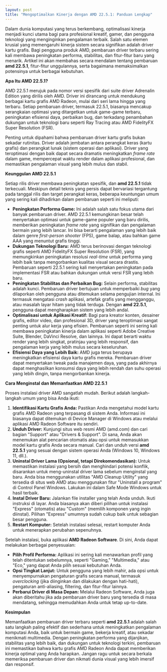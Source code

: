 ```yaml
---
layout: post
title: "Mengoptimalkan Kinerja dengan AMD 22.5.1: Panduan Lengkap"
---
```


Dalam dunia komputasi yang terus berkembang, optimalisasi kinerja menjadi kunci utama bagi para profesional kreatif, gamer, dan pengguna teknologi yang menginginkan pengalaman terbaik. Salah satu elemen krusial yang memengaruhi kinerja sistem secara signifikan adalah driver kartu grafis. Bagi pengguna produk AMD, pembaruan driver terbaru sering kali membawa peningkatan performa, stabilitas, dan fitur-fitur baru yang menarik. Artikel ini akan membahas secara mendalam tentang pembaruan **amd 22.5.1**, fitur-fitur unggulannya, serta bagaimana memaksimalkan potensinya untuk berbagai kebutuhan.

**Apa Itu AMD 22.5.1?**

AMD 22.5.1 merujuk pada nomor versi spesifik dari suite driver Adrenalin Edition yang dirilis oleh AMD. Driver ini dirancang untuk mendukung berbagai kartu grafis AMD Radeon, mulai dari seri lama hingga yang terbaru. Setiap pembaruan driver, termasuk 22.5.1, biasanya mencakup serangkaian optimasi yang ditargetkan untuk game-game terbaru, peningkatan efisiensi daya, perbaikan bug, dan terkadang penambahan dukungan untuk teknologi baru seperti Ray Tracing atau AMD FidelityFX Super Resolution (FSR).

Penting untuk dipahami bahwa pembaruan driver kartu grafis bukan sekadar rutinitas. Driver adalah jembatan antara perangkat keras (kartu grafis) dan perangkat lunak (sistem operasi dan aplikasi). Driver yang teroptimasi dengan baik dapat secara dramatis meningkatkan *frame rate* dalam game, mempercepat waktu render dalam aplikasi profesional, dan memastikan pengalaman visual yang lebih mulus dan stabil.

**Keunggulan AMD 22.5.1**

Setiap rilis driver membawa peningkatan spesifik, dan **amd 22.5.1** tidak terkecuali. Meskipun detail teknis yang persis dapat bervariasi tergantung pada tanggal rilis dan target perangkat keras, beberapa keuntungan umum yang sering kali dihadirkan dalam pembaruan seperti ini meliputi:

*   **Peningkatan Performa Game:** Ini adalah salah satu fokus utama dari banyak pembaruan driver. AMD 22.5.1 kemungkinan besar telah menyertakan optimasi untuk game-game populer yang baru dirilis, memberikan peningkatan *frame rate* yang signifikan dan pengalaman bermain yang lebih lancar. Ini bisa berarti pengalaman yang lebih baik dalam genre *first-person shooter* (FPS), game balap, atau bahkan game AAA yang menuntut grafis tinggi.
*   **Dukungan Teknologi Baru:** AMD terus berinovasi dengan teknologi grafis seperti AMD FidelityFX Super Resolution (FSR), yang memungkinkan peningkatan resolusi *real-time* untuk performa yang lebih baik tanpa mengorbankan kualitas visual secara drastis. Pembaruan seperti 22.5.1 sering kali menyertakan peningkatan pada implementasi FSR atau bahkan dukungan untuk versi FSR yang lebih baru.
*   **Peningkatan Stabilitas dan Perbaikan Bug:** Selain performa, stabilitas adalah kunci. Pembaruan driver bertujuan untuk memperbaiki *bug* yang dilaporkan oleh pengguna atau ditemukan selama pengujian internal. Ini termasuk mengatasi *crash* aplikasi, artefak grafis yang mengganggu, atau masalah layar hitam yang tidak terduga. Dengan **amd 22.5.1**, pengguna dapat mengharapkan sistem yang lebih andal.
*   **Optimalisasi untuk Aplikasi Kreatif:** Bagi para kreator konten, desainer grafis, editor video, dan profesional 3D, driver yang teroptimasi sangat penting untuk alur kerja yang efisien. Pembaruan seperti ini sering kali membawa peningkatan kinerja dalam aplikasi seperti Adobe Creative Suite, Blender, DaVinci Resolve, dan lainnya. Ini dapat berarti waktu render yang lebih singkat, pratinjau yang lebih responsif, dan pengalaman kerja yang lebih mulus secara keseluruhan.
*   **Efisiensi Daya yang Lebih Baik:** AMD juga terus berupaya meningkatkan efisiensi daya kartu grafis mereka. Pembaruan driver dapat menyertakan tweak pada manajemen daya, yang pada akhirnya dapat menghasilkan konsumsi daya yang lebih rendah dan suhu operasi yang lebih dingin, tanpa mengorbankan kinerja.

**Cara Menginstal dan Memanfaatkan AMD 22.5.1**

Proses instalasi driver AMD sangatlah mudah. Berikut adalah langkah-langkah umum yang bisa Anda ikuti:

1.  **Identifikasi Kartu Grafis Anda:** Pastikan Anda mengetahui model kartu grafis AMD Radeon yang terpasang di sistem Anda. Informasi ini biasanya dapat ditemukan di Device Manager di Windows atau melalui aplikasi AMD Radeon Software itu sendiri.
2.  **Unduh Driver:** Kunjungi situs web resmi AMD (amd.com) dan cari bagian "Support" atau "Drivers & Support". Di sana, Anda akan menemukan alat pencarian otomatis atau opsi untuk memasukkan model kartu grafis Anda secara manual. Cari dan unduh versi **amd 22.5.1** yang sesuai dengan sistem operasi Anda (Windows 10, Windows 11, dll.).
3.  **Uninstal Driver Lama (Opsional, tetapi Direkomendasikan):** Untuk memastikan instalasi yang bersih dan menghindari potensi konflik, disarankan untuk meng-uninstal driver lama sebelum menginstal yang baru. Anda bisa menggunakan utilitas "AMD Cleanup Utility" yang tersedia di situs web AMD atau menggunakan fitur "Uninstall a program" di Control Panel Windows. Lakukan ini dalam Safe Mode Windows untuk hasil terbaik.
4.  **Instal Driver Baru:** Jalankan file installer yang telah Anda unduh. Ikuti instruksi di layar. Anda biasanya akan diberi pilihan untuk instalasi "Express" (otomatis) atau "Custom" (memilih komponen yang ingin diinstal). Pilihan "Express" umumnya sudah cukup baik untuk sebagian besar pengguna.
5.  **Restart Komputer:** Setelah instalasi selesai, restart komputer Anda untuk menerapkan perubahan sepenuhnya.

Setelah instalasi, buka aplikasi **AMD Radeon Software**. Di sini, Anda dapat melakukan berbagai penyesuaian:

*   **Pilih Profil Performa:** Aplikasi ini sering kali menawarkan profil yang telah ditentukan sebelumnya, seperti "Gaming," "Multimedia," atau "Eco," yang dapat Anda pilih sesuai kebutuhan Anda.
*   **Opsi Tingkat Lanjut:** Untuk pengguna yang lebih mahir, ada opsi untuk menyempurnakan pengaturan grafis secara manual, termasuk *overclocking* (jika diinginkan dan dilakukan dengan hati-hati), pengaturan anti-aliasing, filtering, dan fitur-fitur lainnya.
*   **Perbarui Driver di Masa Depan:** Melalui Radeon Software, Anda juga akan diberitahu jika ada pembaruan driver baru yang tersedia di masa mendatang, sehingga memudahkan Anda untuk tetap up-to-date.

**Kesimpulan**

Memanfaatkan pembaruan driver terbaru seperti **amd 22.5.1** adalah salah satu langkah paling efektif dan sederhana untuk meningkatkan pengalaman komputasi Anda, baik untuk bermain game, bekerja kreatif, atau sekadar menikmati multimedia. Dengan peningkatan performa yang dijanjikan, stabilitas yang lebih baik, dan dukungan untuk teknologi terkini, pembaruan ini memastikan bahwa kartu grafis AMD Radeon Anda dapat memberikan kinerja optimal yang Anda harapkan. Jangan ragu untuk secara berkala memeriksa pembaruan driver dan nikmati dunia visual yang lebih imersif dan responsif.

